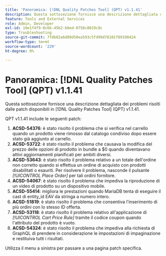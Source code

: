 ```yaml
---
title: 'Panoramica: [!DNL Quality Patches Tool] (QPT) v1.1.41'
description: Questa sottosezione fornisce una descrizione dettagliata dei problemi risolti dalle patch disponibili in  [!DNL Quality Patches Tool] (QPT) v1.1.41.
feature: Tools and External Services
role: Admin, Developer
exl-id: 10e1f4f9-8c6b-45b2-b6ed-0758c8019c8c
type: Troubleshooting
source-git-commit: 7fdb02a6d89d50ea593c5fd99d78101f89198424
workflow-type: tm+mt
source-wordcount: '229'
ht-degree: 0%

---
```


# Panoramica: [!DNL Quality Patches Tool] (QPT) v1.1.41

Questa sottosezione fornisce una descrizione dettagliata dei problemi risolti dalle patch disponibili in [!DNL Quality Patches Tool] (QPT) v1.1.41.

QPT v1.1.41 include le seguenti patch:

1. **ACSD-54376**: è stato risolto il problema che si verifica nel carrello quando un prodotto viene rimosso dal catalogo condiviso dopo essere stato già aggiunto al carrello.
1. **ACSD-53722**: è stato risolto il problema che causava la modifica del prezzo delle opzioni di prodotto in bundle a $0 quando diventavano attivi aggiornamenti pianificati per ambiti diversi.
1. **ACSD-53643**: è stato risolto il problema relativo a un totale dell&#39;ordine non corretto quando si effettua un ordine di acquisto con prodotti disabilitati o esauriti. Per risolvere il problema, nasconde il pulsante *[!UICONTROL Place Order]* per tali ordini fornitore.
1. **ACSD-54067**: è stato risolto il problema che impediva la riproduzione di un video di prodotto su un dispositivo mobile.
1. **ACSD-55414**: migliora le prestazioni quando MariaDB tenta di eseguire il cast di entity_id EAV da stringa a numero intero.
1. **ACSD-51819**: è stato risolto il problema che consentiva l&#39;inserimento di più ordini con lo stesso ID offerta.
1. **ACSD-53118**: è stato risolto il problema relativo all&#39;applicazione di *[!UICONTROL Cart Price Rule]* tramite il codice coupon quando l&#39;attributo del prodotto è vuoto.
1. **ACSD-54324**: è stato risolto il problema che impediva alla richiesta di GraphQL di prendere in considerazione le impostazioni di impaginazione e restituiva tutti i risultati.

Utilizza il menu a sinistra per passare a una pagina patch specifica.
